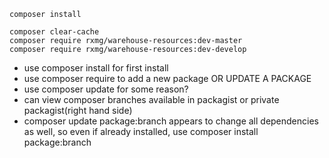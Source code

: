 ```composer install```

``` composer clear-cache ``` <br>
``` composer require rxmg/warehouse-resources:dev-master ``` <br>
``` composer require rxmg/warehouse-resources:dev-develop ``` <br>

* use composer install for first install
* use composer require to add a new package OR UPDATE A PACKAGE 
* use composer update for some reason?
* can view composer branches available in packagist or private packagist(right hand side)
* composer update package:branch appears to change all dependencies as well, so even if already installed, use composer install package:branch
